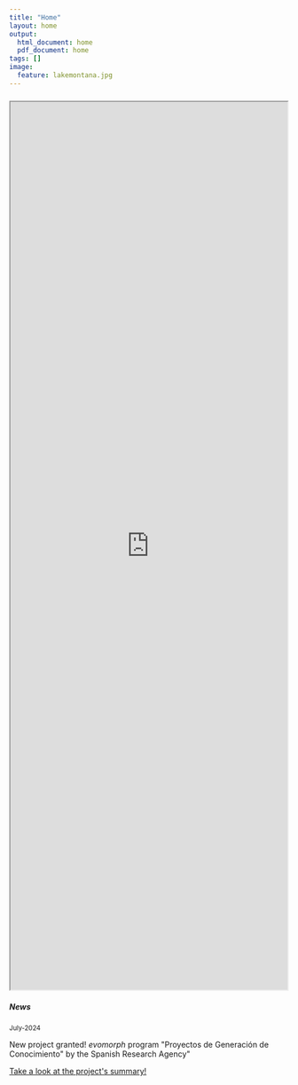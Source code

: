 ```yaml
---
title: "Home"
layout: home
output:
  html_document: home
  pdf_document: home
tags: []
image:
  feature: lakemontana.jpg
---
```


<div class="grid">
    <div class="column12">
       <div class="content">
           <h5></h5>
       <iframe style="width: 500px; height: 1600px;" src="https://jrubalcaba.github.io/twitter-embed/" width="300" height="150"></iframe>
       </div>
    </div>
    <div class="column12">
       <div class="content">
          <h5>News</h5> 
          <!---><!--->
          <small>July-2024</small>
           <p> New project granted! <i> evomorph </i> program "Proyectos de Generación de Conocimiento" by the Spanish Research Agency" </p>
           <p> <a href="https://rdcu.be/c6ZWG](https://jrubalcaba.github.io/research/"> Take a look at the project's summary! </a> </p>
          <!---><!--->
    </div>
</div>
